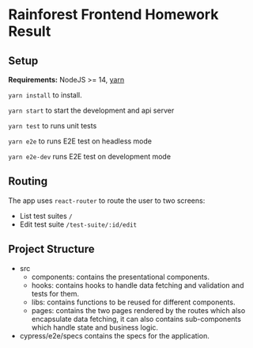 # Rainforest Frontend Homework Result

## Setup

**Requirements:** NodeJS >= 14, [yarn](https://yarnpkg.com/en/docs/install)

`yarn install` to install.

`yarn start` to start the development and api server

`yarn test` to runs unit tests

`yarn e2e` to runs E2E test on headless mode

`yarn e2e-dev` runs E2E test on development mode

## Routing

The app uses `react-router` to route the user to two screens:

- List test suites `/`
- Edit test suite `/test-suite/:id/edit`

## Project Structure
- src
  - components: contains the presentational components.
  - hooks: contains hooks to handle data fetching and validation and tests for them.
  - libs: contains functions to be reused for different components.
  - pages: contains the two pages rendered by the routes which also encapsulate data fetching, it can also contains sub-components which handle state and business logic.
- cypress/e2e/specs contains the specs for the application.